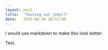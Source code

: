 ```yaml
---
layout: post
title:  "Testing out jekyll"
date:   2015-08-28 18:53:06
---
```

I would use markdown to make this look better.

Test.
